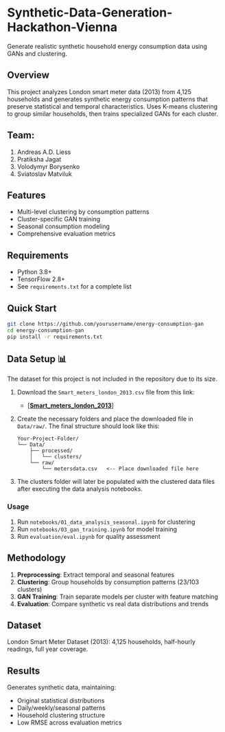 # Synthetic-Data-Generation-Hackathon-Vienna

Generate realistic synthetic household energy consumption data using GANs and clustering.

## Overview

This project analyzes London smart meter data (2013) from 4,125 households and generates synthetic energy consumption patterns that preserve statistical and temporal characteristics. Uses K-means clustering to group similar households, then trains specialized GANs for each cluster.

## Team:
1. Andreas A.D. Liess
2. Pratiksha Jagat
3. Volodymyr Borysenko 
4. Sviatoslav Matviluk

## Features

- Multi-level clustering by consumption patterns
- Cluster-specific GAN training
- Seasonal consumption modeling
- Comprehensive evaluation metrics


## Requirements

- Python 3.8+
- TensorFlow 2.8+
- See `requirements.txt` for a complete list
  
## Quick Start

```bash
git clone https://github.com/yourusername/energy-consumption-gan
cd energy-consumption-gan
pip install -r requirements.txt
```


## Data Setup  📊

The dataset for this project is not included in the repository due to its size.

1.  Download the `Smart_meters_london_2013.csv` file from this link:
    * [**[Smart_meters_london_2013](https://1drv.ms/f/c/590086cda647cfb8/Er4YA9-y1pJMlmzy5ChaC8cB9NB3XBkdPPfyb_PZbt8Rng?e=83zcJG)**]

2.  Create the necessary folders and place the downloaded file in `Data/raw/`. The final structure should look like this:

    ```
    Your-Project-Folder/
    └── Data/
        ├── processed/
        │   └── clusters/
        └── raw/
            └── metersdata.csv   <-- Place downloaded file here
    ```
3. The clusters folder will later be populated with the clustered data files after executing the data analysis notebooks. 


### Usage
1. Run `notebooks/01_data_analysis_seasonal.ipynb` for clustering
2. Run `notebooks/03_gan_training.ipynb` for model training  
3. Run `evaluation/eval.ipynb` for quality assessment


## Methodology

1. **Preprocessing**: Extract temporal and seasonal features
2. **Clustering**: Group households by consumption patterns (23/103 clusters)
3. **GAN Training**: Train separate models per cluster with feature matching
4. **Evaluation**: Compare synthetic vs real data distributions and trends

## Dataset

London Smart Meter Dataset (2013): 4,125 households, half-hourly readings, full year coverage.

## Results

Generates synthetic data, maintaining:
- Original statistical distributions
- Daily/weekly/seasonal patterns  
- Household clustering structure
- Low RMSE across evaluation metrics


